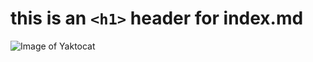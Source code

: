 # this is an `<h1>` header for index.md
![Image of Yaktocat](https://octodex.github.com/images/yaktocat.png)





